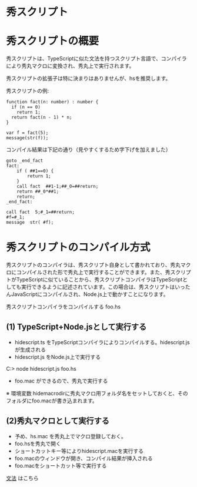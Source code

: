 ﻿# 秀スクリプト


# 秀スクリプトの概要

秀スクリプトは、TypeScriptに似た文法を持つスクリプト言語で、コンパイラにより秀丸マクロに変換され、秀丸上で実行されます。

秀スクリプトの拡張子は特に決まりはありませんが、hsを推奨します。

秀スクリプトの例:

```
function fact(n: number) : number {
  if (n == 0)
    return 1;
  return fact(n - 1) * n;
}

var f = fact(5);
message(str(f));
```

コンパイル結果は下記の通り（見やすくするため字下げを加えました）

```
goto _end_fact
fact:
	if ( ##1==0) {
		return 1;
	}
	call fact  ##1-1;##_0=##return;
	return ##_0*##1;
	return;
_end_fact:

call fact  5;#_1=##return;
#f=#_1;
message  str( #f);
```


# 秀スクリプトのコンパイル方式

秀スクリプトのコンパイラは、秀スクリプト自身として書かれており、秀丸マクロにコンパイルされた形で秀丸上で実行することができます。また、秀スクリプトがTypeScriptに似ていることから、秀スクリプトコンパイラはTypeScriptとしても実行できるように記述されています。この場合は、秀スクリプトはいったんJavaScriptにコンパイルされ、Node.js上で動かすことになります。

秀スクリプトコンパイラをコンパイルする foo.hs 

## (1) TypeScript+Node.jsとして実行する
- hidescript.ts をTypeScriptコンパイラによりコンパイルする。hidescript.jsが生成される
- hidescript.js をNode.js上で実行する

C:> node hidescript.js foo.hs

- foo.mac ができるので、秀丸で実行する

※ 環境変数 hidemacrodirに秀丸マクロ用フォルダ名をセットしておくと、そのフォルダにfoo.macが書き込まれます。


## (2)秀丸マクロとして実行する
- 予め、hs.mac を秀丸上でマクロ登録しておく。
- foo.hsを秀丸で開く
- ショートカットキー等によりhidescript.macを実行する
- foo.macのウィンドウが開き、コンパイル結果が挿入される
- foo.macをショートカット等で実行する



[文法](docs/syntax.md) はこちら



<!---
![ダミー](images/dumm.png "サンプル")

vartype

s 文字列型（スカラ）
n 数値型（スカラ）
S 文字列配列
N 数値配列

-->
